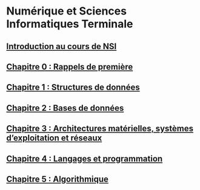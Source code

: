 # Numérique et Sciences Informatiques Terminale

## [Introduction au cours de NSI](./_ressources/0.0.INTRO.md)

## [Chapitre 0 : Rappels de première](./_ressources/0.0.RAPP.md)

## [Chapitre 1 : Structures de données](./_ressources/1.0.STRUCT.md)

## [Chapitre 2 : Bases de données](./_ressources/2.0.BDD.md)

## [Chapitre 3 : Architectures matérielles, systèmes d’exploitation et réseaux](./_ressources/3.0.ARCHI.md)

## [Chapitre 4 : Langages et programmation](./_ressources/4.0.LANG.md)

## [Chapitre 5 : Algorithmique](./_ressources/5.0.ALGO.md)
